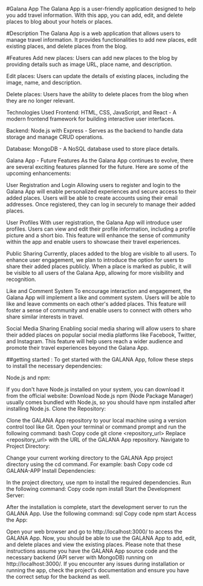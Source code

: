 #Galana App
The Galana App is a user-friendly application designed to help you add travel information. With this app, you can add, edit, and delete places to blog about your hotels or places.

#Description
The Galana App is a web application that allows users to manage travel information. It provides functionalities to add new places, edit existing places, and delete places from the blog.

#Features
Add new places: Users can add new places to the blog by providing details such as image URL, place name, and description.

Edit places: Users can update the details of existing places, including the image, name, and description.

Delete places: Users have the ability to delete places from the blog when they are no longer relevant.


Technologies Used
Frontend: HTML, CSS, JavaScript, and React - A modern frontend framework for building interactive user interfaces.

Backend: Node.js with Express - Serves as the backend to handle data storage and manage CRUD operations.

Database: MongoDB - A NoSQL database used to store place details.




Galana App - Future Features
As the Galana App continues to evolve, there are several exciting features planned for the future. Here are some of the upcoming enhancements:

User Registration and Login
Allowing users to register and login to the Galana App will enable personalized experiences and secure access to their added places. Users will be able to create accounts using their email addresses. Once registered, they can log in securely to manage their added places.

User Profiles
With user registration, the Galana App will introduce user profiles. Users can view and edit their profile information, including a profile picture and a short bio. This feature will enhance the sense of community within the app and enable users to showcase their travel experiences.

Public Sharing
Currently, places added to the blog are visible to all users. To enhance user engagement, we plan to introduce the option for users to share their added places publicly. When a place is marked as public, it will be visible to all users of the Galana App, allowing for more visibility and recognition.

Like and Comment System
To encourage interaction and engagement, the Galana App will implement a like and comment system. Users will be able to like and leave comments on each other's added places. This feature will foster a sense of community and enable users to connect with others who share similar interests in travel.

Social Media Sharing
Enabling social media sharing will allow users to share their added places on popular social media platforms like Facebook, Twitter, and Instagram. This feature will help users reach a wider audience and promote their travel experiences beyond the Galana App.





##getting started :
To get started with the GALANA App, follow these steps to install the necessary dependencies:

Node.js and npm:

If you don't have Node.js installed on your system, you can download it from the official website: Download Node.js
npm (Node Package Manager) usually comes bundled with Node.js, so you should have npm installed after installing Node.js.
Clone the Repository:

Clone the GALANA App repository to your local machine using a version control tool like Git. Open your terminal or command prompt and run the following command:
bash
Copy code
git clone <repository_url>
Replace <repository_url> with the URL of the GALANA App repository.
Navigate to Project Directory:

Change your current working directory to the GALANA App project directory using the cd command. For example:
bash
Copy code
cd GALANA-APP
Install Dependencies:

In the project directory, use npm to install the required dependencies. Run the following command:
Copy code
npm install
Start the Development Server:

After the installation is complete, start the development server to run the GALANA App. Use the following command:
sql
Copy code
npm start
Access the App:

Open your web browser and go to http://localhost:3000/ to access the GALANA App.
Now, you should be able to use the GALANA App to add, edit, and delete places and view the existing places.
Please note that these instructions assume you have the GALANA App source code and the necessary backend (API server with MongoDB) running on http://localhost:3000/. If you encounter any issues during installation or running the app, check the project's documentation and ensure you have the correct setup for the backend as well.